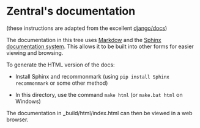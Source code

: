 # Zentral's documentation

(these instructions are adapted from the excellent [django/docs](https://github.com/django/django/blob/master/docs/))

The documentation in this tree uses [Markdow]('https://github.com/rtfd/recommonmark') and the [Sphinx documentation system](http://sphinx-doc.org/).
This allows it to be built into other forms for easier viewing and browsing.

To generate the HTML version of the docs:

 * Install Sphinx and recommonmark (using ``pip install Sphinx recommonmark`` or some other method)

 * In this directory, use the command ``make html`` (or ``make.bat html`` on Windows)

The documentation in _build/html/index.html can then be viewed in a web browser.
